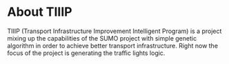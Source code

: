 # About TIIIP

TIIIP (Transport Infrastructure Improvement Intelligent Program) is a project mixing up the capabilities of the SUMO project with simple genetic algorithm in order to achieve better transport infrastructure. Right now the focus of the project is generating the traffic lights logic.
